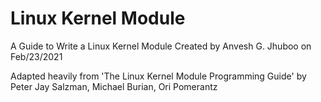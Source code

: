 # Linux Kernel Module

A Guide to Write a Linux Kernel Module
Created by Anvesh G. Jhuboo
on Feb/23/2021

Adapted heavily from 'The Linux Kernel Module Programming Guide' by Peter Jay Salzman, Michael Burian, Ori Pomerantz
